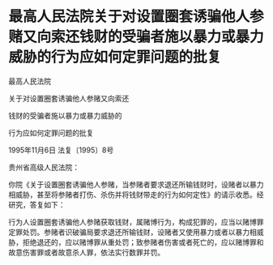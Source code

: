 # 最高人民法院关于对设置圈套诱骗他人参赌又向索还钱财的受骗者施以暴力或暴力威胁的行为应如何定罪问题的批复

<!-- INFO END -->

最高人民法院

关于对设置圈套诱骗他人参赌又向索还

钱财的受骗者施以暴力或暴力威胁的

行为应如何定罪问题的批复

1995年11月6日 法复〔1995〕8号

贵州省高级人民法院：

你院《关于设置圈套诱骗他人参赌，当参赌者要求退还所输钱财时，设赌者以暴力相威胁，甚至将参赌者打伤、杀伤并将钱财带走的行为如何定性》的请示收悉。经研究，答复如下：

行为人设置圈套诱骗他人参赌获取钱财，属赌博行为，构成犯罪的，应当以赌博罪定罪处罚。参赌者识破骗局要求退还所输钱财，设赌者又使用暴力或者以暴力相威胁，拒绝退还的，应以赌博罪从重处罚；致参赌者伤害或者死亡的，应以赌博罪和故意伤害罪或者故意杀人罪，依法实行数罪并罚。
